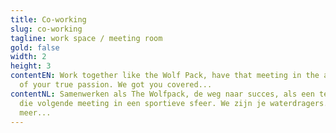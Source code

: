 ```yaml
---
title: Co-working
slug: co-working
tagline: work space / meeting room
gold: false
width: 2
height: 3
contentEN: Work together like the Wolf Pack, have that meeting in the atmosphere
  of your true passion. We got you covered...
contentNL: Samenwerken als The Wolfpack, de weg naar succes, als een team naar
  die volgende meeting in een sportieve sfeer. We zijn je waterdragers. Of
  meer...
---
```

